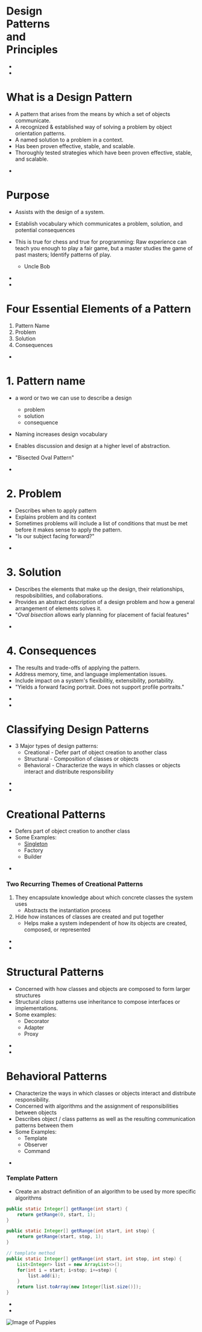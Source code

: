 # Design<br>Patterns<br>and<br>Principles

-
-
# What is a Design Pattern
* A pattern that arises from the means by which a set of objects communicate.
* A recognized & established way of solving a problem by object orientation patterns.
* A named solution to a problem in a context.
* Has been proven effective, stable, and scalable.
* Thoroughly tested strategies which have been proven effective, stable, and scalable.

-
# Purpose
* Assists with the design of a system.
* Establish vocabulary which communicates a problem, solution, and potential consequences

* This is true for chess and true for programming: Raw experience can teach you enough to play a fair game, but a master studies the game of past masters; Identify patterns of play.
	* Uncle Bob

















-
-
# Four Essential Elements of a Pattern
1. Pattern Name
2. Problem
3. Solution
4. Consequences

-
# 1. Pattern name
* a word or two we can use to describe a design
	* problem
	* solution
	* consequence

* Naming increases design vocabulary
* Enables discussion and design at a higher level of abstraction.
* "Bisected Oval Pattern"

-
# 2. Problem
* Describes when to apply pattern
* Explains problem and its context
* Sometimes problems will include a list of conditions that must be met before it makes sense to apply the pattern.
* "Is our subject facing forward?"

-
# 3. Solution
* Describes the elements that make up the design, their relationships, respobsibilities, and collaborations.
* Provides an abstract description of a design problem and how a general arrangement of elements solves it.
* "_Oval bisection_ allows early planning for placement of facial features"

-
# 4. Consequences
* The results and trade-offs of applying the pattern.
* Address memory, time, and language implementation issues.
* Include impact on a system's flexibilitiy, extensibility, portability.
* "Yields a forward facing portrait. Does not support profile portraits."













-
-
# Classifying Design Patterns
* 3 Major types of design patterns:
	* Creational - Defer part of object creation to another class
	* Structural - Composition of classes or objects
	* Behavioral - Characterize the ways in which classes or objects interact and distribute responsibility

























-
-
# Creational Patterns
* Defers part of object creation to another class
* Some Examples:
	* [Singleton](http://www.journaldev.com/1377/java-singleton-design-pattern-best-practices-examples#enum-singleton)
	* Factory
	* Builder


-
### Two Recurring Themes of Creational Patterns
1. They encapsulate knowledge about which concrete classes the system uses
	* Abstracts the instantiation process
2. Hide how instances of classes are created and put together
	* Helps make a system independent of how its objects are created, composed, or represented



-
-
# Structural Patterns
* Concerned with how classes and objects are composed to form larger structures
* Structural _class_ patterns use inheritance to compose interfaces or implementations.
* Some examples:
	* Decorator
	* Adapter
	* Proxy


-
-
# Behavioral Patterns
* Characterize the ways in which classes or objects interact and distribute responsibility.
* Concerned with algorithms and the assignment of responsibilities between objects
* Describes object / class patterns as well as the resulting communication patterns between them
* Some Examples:
	* Template
	* Observer
	* Command

-
### Template Pattern
* Create an abstract definition of an algorithm to be used by more specific algorithms

```java
public static Integer[] getRange(int start) {
    return getRange(0, start, 1);
}

public static Integer[] getRange(int start, int stop) {
    return getRange(start, stop, 1);
}

// template method
public static Integer[] getRange(int start, int stop, int step) {
    List<Integer> list = new ArrayList<>();
    for(int i = start; i<stop; i+=step) {
        list.add(i);
    }
    return list.toArray(new Integer[list.size()]);
}
```

-
-
![Image of Puppies](https://i.pinimg.com/736x/95/2a/04/952a04ea85a8d1b0134516c52198745e--rottweilers-labradors.jpg)

